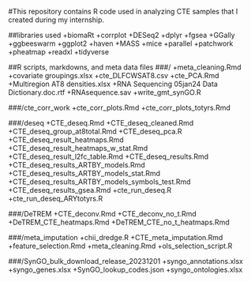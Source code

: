 #This repository contains R code used in analyzing CTE samples that I created during my internship.

##libraries used
+biomaRt
+corrplot
+DESeq2
+dplyr
+fgsea
+GGally
+ggbeeswarm
+ggplot2
+haven
+MASS
+mice
+parallel
+patchwork
+pheatmap
+readxl
+tidyverse



##R scripts, markdowns, and meta data files
###/
+meta_cleaning.Rmd
+covariate groupings.xlsx
+cte_DLFCWSAT8.csv
+cte_PCA.Rmd
+Multiregion AT8 densities.xlsx
+RNA Sequencing 05jan24 Data Dictionary.doc.rtf
+RNAsequence.sav
+write_gmt_synGO.R

###/cte_corr_work
  +cte_corr_plots.Rmd
  +cte_corr_plots_totyrs.Rmd
  
###/deseq
  +CTE_deseq.Rmd
  +CTE_deseq_cleaned.Rmd
  +CTE_deseq_group_at8total.Rmd
  +CTE_deseq_pca.R
  +CTE_deseq_result_heatmaps.Rmd
  +CTE_deseq_result_heatmaps_w_stat.Rmd
  +CTE_deseq_result_l2fc_table.Rmd
  +CTE_deseq_results.Rmd
  +CTE_deseq_results_ARTBY_models.Rmd
  +CTE_deseq_results_ARTBY_models_stat.Rmd
  +CTE_deseq_results_ARTBY_models_symbols_test.Rmd
  +CTE_deseq_results_gsea.Rmd
  +cte_run_deseq.R
  +cte_run_deseq_ARYtotyrs.R
  
###/DeTREM
  +CTE_deconv.Rmd
  +CTE_deconv_no_t.Rmd
  +DeTREM_CTE_heatmaps.Rmd
  +DeTREM_CTE_no_t_heatmaps.Rmd
  
###/meta_imputation
  +chii_dredge.R
  +CTE_meta_imputation.Rmd
  +feature_selection.Rmd
  +meta_cleaning.Rmd
  +ols_selection_script.R

###/SynGO_bulk_download_release_20231201
  +syngo_annotations.xlsx
  +syngo_genes.xlsx
  +SynGO_lookup_codes.json
  +syngo_ontologies.xlsx


